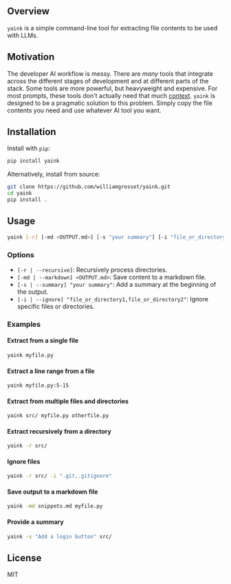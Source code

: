 ## Overview

`yaink` is a simple command-line tool for extracting file contents to be used with LLMs.

## Motivation

The developer AI workflow is messy. There are _many_ tools that integrate across the different stages of development and at different parts of the stack. Some tools are more powerful, but heavyweight and expensive. For most prompts, these tools don't actually need that much [context](https://en.wikipedia.org/wiki/Large_language_model#Prompt_engineering,_attention_mechanism,_and_context_window). `yaink` is designed to be a pragmatic solution to this problem. Simply copy the file contents you need and use whatever AI tool you want.

## Installation

Install with `pip`:

```sh
pip install yaink
```

Alternatively, install from source:

```sh
git clone https://github.com/williamgrosset/yaink.git
cd yaink
pip install .
```

## Usage

```sh
yaink [-r] [-md <OUTPUT.md>] [-s "your summary"] [-i "file_or_directory1,file_or_directory2"] <file or directory or file:range> [...]
```

### Options

- `[-r | --recursive]`: Recursively process directories.
- `[-md | --markdown] <OUTPUT.md>`: Save content to a markdown file.
- `[-s | --summary] "your summary"`: Add a summary at the beginning of the output.
- `[-i | --ignore] "file_or_directory1,file_or_directory2"`: Ignore specific files or directories.

### Examples

#### Extract from a single file

```sh
yaink myfile.py
```

#### Extract a line range from a file

```sh
yaink myfile.py:5-15
```

#### Extract from multiple files and directories

```sh
yaink src/ myfile.py otherfile.py
```

#### Extract recursively from a directory

```sh
yaink -r src/
```

#### Ignore files

```sh
yaink -r src/ -i ".git,.gitignore"
```

#### Save output to a markdown file

```sh
yaink -md snippets.md myfile.py
```

#### Provide a summary

```sh
yaink -s "Add a login button" src/
```

## License

MIT
